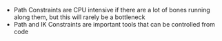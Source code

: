 - Path Constraints are CPU intensive if there are a lot of bones running along them, but this will rarely be a bottleneck
- Path and IK Constraints are important tools that can be controlled from code
